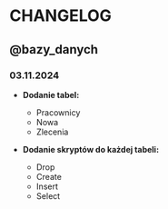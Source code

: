 # CHANGELOG 
## @bazy_danych

### 03.11.2024 

- __Dodanie tabel:__

    - Pracownicy
    - Nowa
    - Zlecenia
- **Dodanie skryptów do każdej tabeli:** 
    - Drop
    - Create
    - Insert
    - Select 